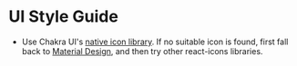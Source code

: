 # UI Style Guide

* Use Chakra UI's [native icon library](https://v2.chakra-ui.com/docs/components/icon#using-chakra-ui-icons).
If no suitable icon is found, first fall back to
[Material Design](https://react-icons.github.io/react-icons/icons/md/), and then
try other react-icons libraries.
